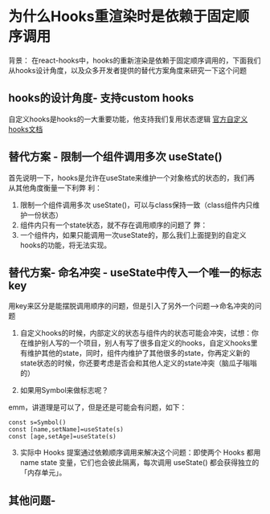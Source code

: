 # 为什么Hooks重渲染时是依赖于固定顺序调用

背景：
在react-hooks中，hooks的重新渲染是依赖于固定顺序调用的，下面我们从hooks设计角度，以及众多开发者提供的替代方案角度来研究一下这个问题


## hooks的设计角度- 支持custom hooks

自定义hooks是hooks的一大重要功能，他支持我们复用状态逻辑
[官方自定义hooks文档](https://react.docschina.org/docs/hooks-custom.html)

## 替代方案 - 限制一个组件调用多次 useState()
首先说明一下，hooks是允许在useState来维护一个对象格式的状态的，我们再从其他角度衡量一下利弊
利：
1. 限制一个组件调用多次 useState()，可以与class保持一致（class组件内只维护一份状态）
2. 组件内只有一个state状态，就不存在调用顺序的问题了
弊：
1. 一个组件内，如果只能调用一次useState的，那么我们上面提到的自定义hooks的功能，将无法实现。
## 替代方案- 命名冲突 - useState中传入一个唯一的标志key

用key来区分是能摆脱调用顺序的问题，但是引入了另外一个问题-->命名冲突的问题

1. 自定义hooks的时候，内部定义的状态与组件内的状态可能会冲突，试想：你在维护别人写的一个项目，别人有写了很多自定义的hooks，自定义hooks里有维护其他的state，同时，组件内维护了其他很多的state，你再定义新的state状态的时候，你还要考虑是否会和其他人定义的state冲突（脑瓜子嗡嗡的）

2. 如果用Symbol来做标志呢？

emm，讲道理是可以了，但是还是可能会有问题，如下：
```tsx
const s=Symbol()
const [name,setName]=useState(s)
const [age,setAge]=useState(s)
```


3. 实际中 Hooks 提案通过依赖顺序调用来解决这个问题：即使两个 Hooks 都用 name state 变量，它们也会彼此隔离，每次调用 useState() 都会获得独立的 「内存单元」。

## 其他问题- 
